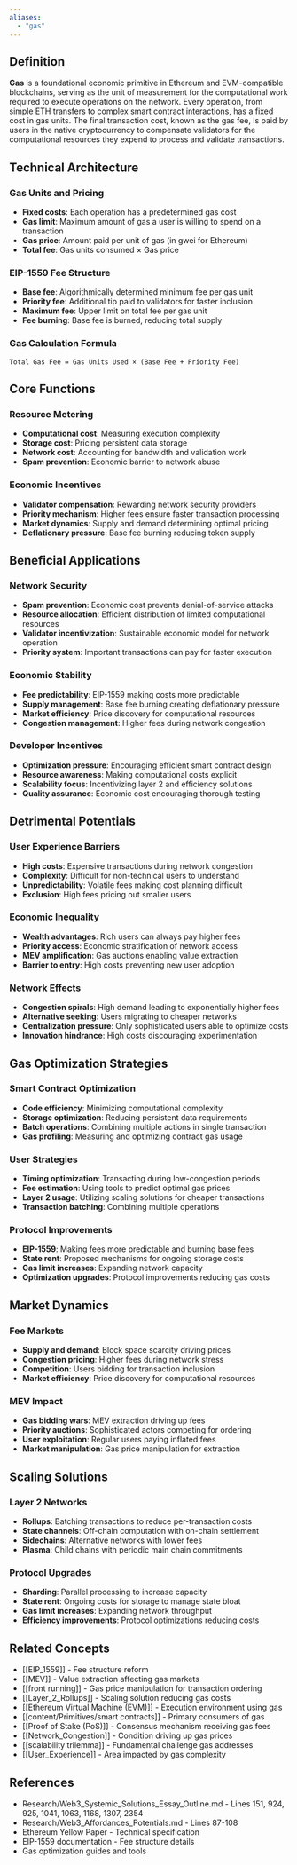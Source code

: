 ```yaml
---
aliases:
  - "gas"
---
```



## Definition

**Gas** is a foundational economic primitive in Ethereum and EVM-compatible blockchains, serving as the unit of measurement for the computational work required to execute operations on the network. Every operation, from simple ETH transfers to complex smart contract interactions, has a fixed cost in gas units. The final transaction cost, known as the gas fee, is paid by users in the native cryptocurrency to compensate validators for the computational resources they expend to process and validate transactions.

## Technical Architecture

### Gas Units and Pricing
- **Fixed costs**: Each operation has a predetermined gas cost
- **Gas limit**: Maximum amount of gas a user is willing to spend on a transaction
- **Gas price**: Amount paid per unit of gas (in gwei for Ethereum)
- **Total fee**: Gas units consumed × Gas price

### EIP-1559 Fee Structure
- **Base fee**: Algorithmically determined minimum fee per gas unit
- **Priority fee**: Additional tip paid to validators for faster inclusion
- **Maximum fee**: Upper limit on total fee per gas unit
- **Fee burning**: Base fee is burned, reducing total supply

### Gas Calculation Formula
```
Total Gas Fee = Gas Units Used × (Base Fee + Priority Fee)
```

## Core Functions

### Resource Metering
- **Computational cost**: Measuring execution complexity
- **Storage cost**: Pricing persistent data storage
- **Network cost**: Accounting for bandwidth and validation work
- **Spam prevention**: Economic barrier to network abuse

### Economic Incentives
- **Validator compensation**: Rewarding network security providers
- **Priority mechanism**: Higher fees ensure faster transaction processing
- **Market dynamics**: Supply and demand determining optimal pricing
- **Deflationary pressure**: Base fee burning reducing token supply

## Beneficial Applications

### Network Security
- **Spam prevention**: Economic cost prevents denial-of-service attacks
- **Resource allocation**: Efficient distribution of limited computational resources
- **Validator incentivization**: Sustainable economic model for network operation
- **Priority system**: Important transactions can pay for faster execution

### Economic Stability
- **Fee predictability**: EIP-1559 making costs more predictable
- **Supply management**: Base fee burning creating deflationary pressure
- **Market efficiency**: Price discovery for computational resources
- **Congestion management**: Higher fees during network congestion

### Developer Incentives
- **Optimization pressure**: Encouraging efficient smart contract design
- **Resource awareness**: Making computational costs explicit
- **Scalability focus**: Incentivizing layer 2 and efficiency solutions
- **Quality assurance**: Economic cost encouraging thorough testing

## Detrimental Potentials

### User Experience Barriers
- **High costs**: Expensive transactions during network congestion
- **Complexity**: Difficult for non-technical users to understand
- **Unpredictability**: Volatile fees making cost planning difficult
- **Exclusion**: High fees pricing out smaller users

### Economic Inequality
- **Wealth advantages**: Rich users can always pay higher fees
- **Priority access**: Economic stratification of network access
- **MEV amplification**: Gas auctions enabling value extraction
- **Barrier to entry**: High costs preventing new user adoption

### Network Effects
- **Congestion spirals**: High demand leading to exponentially higher fees
- **Alternative seeking**: Users migrating to cheaper networks
- **Centralization pressure**: Only sophisticated users able to optimize costs
- **Innovation hindrance**: High costs discouraging experimentation

## Gas Optimization Strategies

### Smart Contract Optimization
- **Code efficiency**: Minimizing computational complexity
- **Storage optimization**: Reducing persistent data requirements
- **Batch operations**: Combining multiple actions in single transaction
- **Gas profiling**: Measuring and optimizing contract gas usage

### User Strategies
- **Timing optimization**: Transacting during low-congestion periods
- **Fee estimation**: Using tools to predict optimal gas prices
- **Layer 2 usage**: Utilizing scaling solutions for cheaper transactions
- **Transaction batching**: Combining multiple operations

### Protocol Improvements
- **EIP-1559**: Making fees more predictable and burning base fees
- **State rent**: Proposed mechanisms for ongoing storage costs
- **Gas limit increases**: Expanding network capacity
- **Optimization upgrades**: Protocol improvements reducing gas costs

## Market Dynamics

### Fee Markets
- **Supply and demand**: Block space scarcity driving prices
- **Congestion pricing**: Higher fees during network stress
- **Competition**: Users bidding for transaction inclusion
- **Market efficiency**: Price discovery for computational resources

### MEV Impact
- **Gas bidding wars**: MEV extraction driving up fees
- **Priority auctions**: Sophisticated actors competing for ordering
- **User exploitation**: Regular users paying inflated fees
- **Market manipulation**: Gas price manipulation for extraction

## Scaling Solutions

### Layer 2 Networks
- **Rollups**: Batching transactions to reduce per-transaction costs
- **State channels**: Off-chain computation with on-chain settlement
- **Sidechains**: Alternative networks with lower fees
- **Plasma**: Child chains with periodic main chain commitments

### Protocol Upgrades
- **Sharding**: Parallel processing to increase capacity
- **State rent**: Ongoing costs for storage to manage state bloat
- **Gas limit increases**: Expanding network throughput
- **Efficiency improvements**: Protocol optimizations reducing costs

## Related Concepts

- [[EIP_1559]] - Fee structure reform
- [[MEV]] - Value extraction affecting gas markets
- [[front running]] - Gas price manipulation for transaction ordering
- [[Layer_2_Rollups]] - Scaling solution reducing gas costs
- [[Ethereum Virtual Machine (EVM)]] - Execution environment using gas
- [[content/Primitives/smart contracts]] - Primary consumers of gas
- [[Proof of Stake (PoS)]] - Consensus mechanism receiving gas fees
- [[Network_Congestion]] - Condition driving up gas prices
- [[scalability trilemma]] - Fundamental challenge gas addresses
- [[User_Experience]] - Area impacted by gas complexity

## References

- Research/Web3_Systemic_Solutions_Essay_Outline.md - Lines 151, 924, 925, 1041, 1063, 1168, 1307, 2354
- Research/Web3_Affordances_Potentials.md - Lines 87-108
- Ethereum Yellow Paper - Technical specification
- EIP-1559 documentation - Fee structure details
- Gas optimization guides and tools
